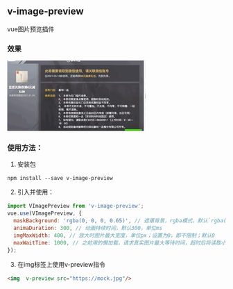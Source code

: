 ## v-image-preview

vue图片预览插件

### 效果

![demo](./img/demo.gif)

### 使用方法：
1. 安装包
```
npm install --save v-image-preview 
```

2. 引入并使用：
```js
import VImagePreview from 'v-image-preview';
vue.use(VImagePreview, {
  maskBackground: 'rgba(0, 0, 0, 0.65)', // 遮罩背景，rgba模式，默认`rgba(18, 18, 18, 0.65)`
  animaDuration: 300, // 动画持续时间，默认300，单位ms
  imgMaxWidth: 400, // 放大时图片最大宽度，单位px；设置为0，即不限制；默认0
  maxWaitTime: 1000, // 之前用的懒加载，请求真实图片最大等待时间，超时后将读取小图片，默认1000，单位ms
});
```

3. 在img标签上使用v-preview指令
```html
<img  v-preview src="https://mock.jpg"/>
```
